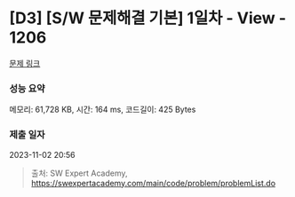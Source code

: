 # [D3] [S/W 문제해결 기본] 1일차 - View - 1206 

[문제 링크](https://swexpertacademy.com/main/code/problem/problemDetail.do?contestProbId=AV134DPqAA8CFAYh) 

### 성능 요약

메모리: 61,728 KB, 시간: 164 ms, 코드길이: 425 Bytes

### 제출 일자

2023-11-02 20:56



> 출처: SW Expert Academy, https://swexpertacademy.com/main/code/problem/problemList.do